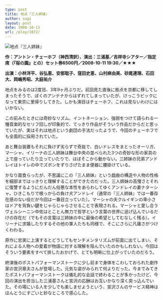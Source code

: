 ```yaml
---
type: post
title: 地点『三人姉妹』
author: sugi
layout: post
date: 2008-10-11
url: /play/1872/
---
```

<img src="/images/play/20081011.jpg" alt="地点『三人姉妹』" class="alignleft" />

**作：アントン・チェーホフ（神西清訳）、演出：三浦基／吉祥寺シアター／指定席（『桜の園』との）セット券6500円／2008-10-11 19:30／★★★**

**出演：小林洋平、谷弘恵、安部聡子、窪田史恵、山村麻由美、砂尾連理、石田大、岡嶋秀昭、大庭祐介**

地点をみるのは2度目、3年9ヶ月ぶりだ。前回見た直後に拠点を京都に移してしまったそうで、ぼくのアンテナからはずれてしまっていたが、けっこうビックになって東京に里帰りしてきた。しかも演目はチェーホフ、これは見ないわけにはいかない。

この前みたときには奇妙なリズム、イントネーション、強弱をつけて語られる一種音楽的なセリフ回しが印象的で、てっきり作品がそういう作品だからだと思っていたが、実はそれは地点という劇団の手法だったようで、今回のチェーホフでも全面的に採用されていた。

あと舞台装置もそれに負けず劣らずで奇抜で、白いドレスをまとったオーリガ、マーシャ、イリーナの三人姉妹は舞台中央の並べられた3つの奇妙な形の家具の上で座っていたり立っていたりで、ほぼそこから動かない。三姉妹の兄弟アンドレイはトイレの中でズボンをずりさげたまま便器に腰掛けている。

かなり面食らったが、不思議にこの『三人姉妹』という戯曲の構造や人物の性格を細部まではっきりと理解することができたのだった。三人姉妹の高慢さとそれに復讐するようにだんだん俗悪な本性をあらわしてゆくアンドレイの妻ナターシャ。ひきこもりで根っからの負け犬アンドレイ（通常の『三人姉妹』では一番存在感のない役だが今回は一番目立っていた）。マーシャの夫クルイギンの卑小さはドアを背負い鍵をじゃらじゃらさせることで表現される。マーシャと愛し合うヴェルシーニン中佐はとことん無力で哲学という言葉の世界に逃げ込んでいるだけの存在だ（でもその言葉は三姉妹の中に最後の希望としてむなしく残る）。イリーナに求婚したりするその他の軍人たちも同様で、そこにさらに凡庸さがつけくわわる。

原作に忠実に上演するとどうしてもセンチメンタリズムが前面に出てしまい、それによる人物への愛着が物語に対する理解を阻んでいたのかもしれない。今回はそういう要素をすべて排したおかげで、とても明晰に仕上がっていたのだろう。

終演後のポストパフォーマンストークに少し前まで身体をこわしておられた劇作家の宮沢章夫さんが登場した。元気な姿がみられて何よりだった。今までみてきたポストパフォーマンストークは儀礼的な会話で終わることが多かったけど、今回の演出を担当した三浦基さんと宮沢の応酬はお互いかなり深く突っ込んでいた。その場にいる人を少しでも楽しませようという、宮沢さんのサービス精神はほんとうにすごいと妙なところで感心した。
